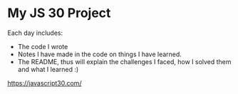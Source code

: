 # My JS 30 Project

Each day includes:

- The code I wrote
- Notes I have made in the code on things I have learned.
- The README, thus will explain the challenges I faced, how I solved them and what I learned :)

 https://javascript30.com/
